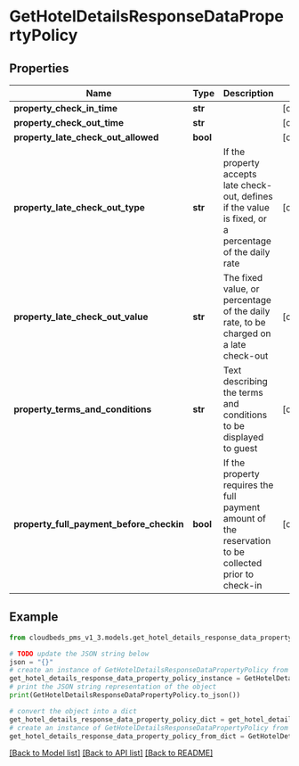# GetHotelDetailsResponseDataPropertyPolicy



## Properties

Name | Type | Description | Notes
------------ | ------------- | ------------- | -------------
**property_check_in_time** | **str** |  | [optional] 
**property_check_out_time** | **str** |  | [optional] 
**property_late_check_out_allowed** | **bool** |  | [optional] 
**property_late_check_out_type** | **str** | If the property accepts late check-out, defines if the value is fixed, or a percentage of the daily rate | [optional] 
**property_late_check_out_value** | **str** | The fixed value, or percentage of the daily rate, to be charged on a late check-out | [optional] 
**property_terms_and_conditions** | **str** | Text describing the terms and conditions to be displayed to guest | [optional] 
**property_full_payment_before_checkin** | **bool** | If the property requires the full payment amount of the reservation to be collected prior to check-in | [optional] 

## Example

```python
from cloudbeds_pms_v1_3.models.get_hotel_details_response_data_property_policy import GetHotelDetailsResponseDataPropertyPolicy

# TODO update the JSON string below
json = "{}"
# create an instance of GetHotelDetailsResponseDataPropertyPolicy from a JSON string
get_hotel_details_response_data_property_policy_instance = GetHotelDetailsResponseDataPropertyPolicy.from_json(json)
# print the JSON string representation of the object
print(GetHotelDetailsResponseDataPropertyPolicy.to_json())

# convert the object into a dict
get_hotel_details_response_data_property_policy_dict = get_hotel_details_response_data_property_policy_instance.to_dict()
# create an instance of GetHotelDetailsResponseDataPropertyPolicy from a dict
get_hotel_details_response_data_property_policy_from_dict = GetHotelDetailsResponseDataPropertyPolicy.from_dict(get_hotel_details_response_data_property_policy_dict)
```
[[Back to Model list]](../README.md#documentation-for-models) [[Back to API list]](../README.md#documentation-for-api-endpoints) [[Back to README]](../README.md)



